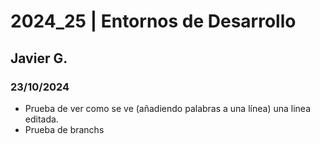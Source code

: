 # 2024_25 | Entornos de Desarrollo
## Javier G.
### 23/10/2024
- Prueba de ver como se ve (añadiendo palabras a una línea) una linea editada.
- Prueba de branchs
